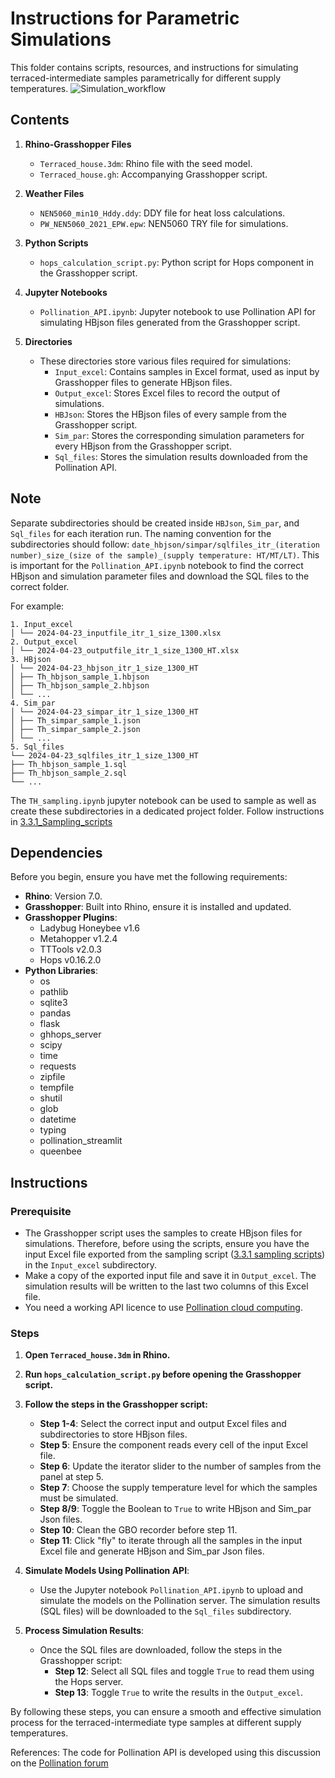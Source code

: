 # Instructions for Parametric Simulations

This folder contains scripts, resources, and instructions for simulating terraced-intermediate samples parametrically for different supply temperatures.
![Simulation_workflow](Assets/simulation%20workflow.tif)

## Contents

1. **Rhino-Grasshopper Files**
   - `Terraced_house.3dm`: Rhino file with the seed model.
   - `Terraced_house.gh`: Accompanying Grasshopper script.

2. **Weather Files**
   - `NEN5060_min10_Hddy.ddy`: DDY file for heat loss calculations.
   - `PW_NEN5060_2021_EPW.epw`: NEN5060 TRY file for simulations.

3. **Python Scripts**
   - `hops_calculation_script.py`: Python script for Hops component in the Grasshopper script.

4. **Jupyter Notebooks**
   - `Pollination_API.ipynb`: Jupyter notebook to use Pollination API for simulating HBjson files generated from the Grasshopper script.

5. **Directories**
   - These directories store various files required for simulations:
     - `Input_excel`: Contains samples in Excel format, used as input by Grasshopper files to generate HBjson files.
     - `Output_excel`: Stores Excel files to record the output of simulations.
     - `HBJson`: Stores the HBjson files of every sample from the Grasshopper script.
     - `Sim_par`: Stores the corresponding simulation parameters for every HBjson from the Grasshopper script.
     - `Sql_files`: Stores the simulation results downloaded from the Pollination API.

## Note

Separate subdirectories should be created inside `HBJson`, `Sim_par`, and `Sql_files` for each iteration run. The naming convention for the subdirectories should follow: `date_hbjson/simpar/sqlfiles_itr_(iteration number)_size_(size of the sample)_(supply temperature: HT/MT/LT)`. This is important for the `Pollination_API.ipynb` notebook to find the correct HBjson and simulation parameter files and download the SQL files to the correct folder.

For example:

```
1. Input_excel
│ └── 2024-04-23_inputfile_itr_1_size_1300.xlsx
2. Output_excel
│ └── 2024-04-23_outputfile_itr_1_size_1300_HT.xlsx
3. HBjson
│ └── 2024-04-23_hbjson_itr_1_size_1300_HT
│ ├── Th_hbjson_sample_1.hbjson
│ ├── Th_hbjson_sample_2.hbjson
│ └── ...
4. Sim_par
│ └── 2024-04-23_simpar_itr_1_size_1300_HT
│ ├── Th_simpar_sample_1.json
│ ├── Th_simpar_sample_2.json
│ └── ...
5. Sql_files
└── 2024-04-23_sqlfiles_itr_1_size_1300_HT
├── Th_hbjson_sample_1.sql
├── Th_hbjson_sample_2.sql
└── ...
```
The `TH_sampling.ipynb` jupyter notebook can be used to sample as well as create these subdirectories in a dedicated project folder.
Follow instructions in [3.3.1_Sampling_scripts](https://github.com/pwahi/LTH_readiness_Dutchhomes/tree/main/Terraced_intermediate/3.3.1_Sampling_scripts)
    
## Dependencies

Before you begin, ensure you have met the following requirements:

- **Rhino**: Version 7.0.
- **Grasshopper**: Built into Rhino, ensure it is installed and updated.
- **Grasshopper Plugins**:
  - Ladybug Honeybee v1.6
  - Metahopper v1.2.4
  - TTTools v2.0.3
  - Hops v0.16.2.0
- **Python Libraries**:
  - os
  - pathlib
  - sqlite3
  - pandas
  - flask
  - ghhops_server
  - scipy
  - time
  - requests
  - zipfile
  - tempfile
  - shutil
  - glob
  - datetime
  - typing
  - pollination_streamlit
  - queenbee

## Instructions

### Prerequisite

- The Grasshopper script uses the samples to create HBjson files for simulations. Therefore, before using the scripts, ensure you have the input Excel file exported from the sampling script ([3.3.1 sampling scripts](https://github.com/pwahi/LTH_readiness_Dutchhomes/tree/main/Terraced_intermediate/3.3.1_Sampling_scripts)) in the `Input_excel` subdirectory.
- Make a copy of the exported input file and save it in `Output_excel`. The simulation results will be written to the last two columns of this Excel file.
- You need a working API licence to use [Pollination cloud computing](https://www.pollination.cloud/). 
### Steps

1. **Open `Terraced_house.3dm` in Rhino.**
2. **Run `hops_calculation_script.py` before opening the Grasshopper script.**
3. **Follow the steps in the Grasshopper script:**
   - **Step 1-4**: Select the correct input and output Excel files and subdirectories to store HBjson files.
   - **Step 5**: Ensure the component reads every cell of the input Excel file.
   - **Step 6**: Update the iterator slider to the number of samples from the panel at step 5.
   - **Step 7**: Choose the supply temperature level for which the samples must be simulated.
   - **Step 8/9**: Toggle the Boolean to `True` to write HBjson and Sim_par Json files.
   - **Step 10**: Clean the GBO recorder before step 11.
   - **Step 11**: Click "fly" to iterate through all the samples in the input Excel file and generate HBjson and Sim_par Json files.

4. **Simulate Models Using Pollination API**:
   - Use the Jupyter notebook `Pollination_API.ipynb` to upload and simulate the models on the Pollination server. The simulation results (SQL files) will be downloaded to the `Sql_files` subdirectory.

5. **Process Simulation Results**:
   - Once the SQL files are downloaded, follow the steps in the Grasshopper script:
     - **Step 12**: Select all SQL files and toggle `True` to read them using the Hops server.
     - **Step 13**: Toggle `True` to write the results in the `Output_excel`.

By following these steps, you can ensure a smooth and effective simulation process for the terraced-intermediate type samples at different supply temperatures.

References:
The code for Pollination API is developed using this discussion on the [Pollination forum](https://discourse.pollination.cloud/t/unable-to-load-a-large-number-of-runs-as-one-job/1446/9?u=prateekwahi)
